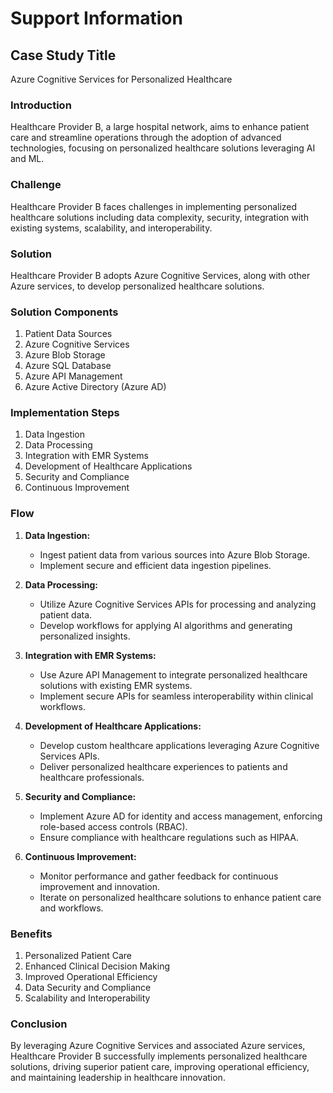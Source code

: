 # Support Information

## Case Study Title
Azure Cognitive Services for Personalized Healthcare

### Introduction
Healthcare Provider B, a large hospital network, aims to enhance patient care and streamline operations through the adoption of advanced technologies, focusing on personalized healthcare solutions leveraging AI and ML.

### Challenge
Healthcare Provider B faces challenges in implementing personalized healthcare solutions including data complexity, security, integration with existing systems, scalability, and interoperability.

### Solution
Healthcare Provider B adopts Azure Cognitive Services, along with other Azure services, to develop personalized healthcare solutions.

### Solution Components
1. Patient Data Sources
2. Azure Cognitive Services
3. Azure Blob Storage
4. Azure SQL Database
5. Azure API Management
6. Azure Active Directory (Azure AD)

### Implementation Steps
1. Data Ingestion
2. Data Processing
3. Integration with EMR Systems
4. Development of Healthcare Applications
5. Security and Compliance
6. Continuous Improvement

### Flow
1. **Data Ingestion:**
    - Ingest patient data from various sources into Azure Blob Storage.
    - Implement secure and efficient data ingestion pipelines.

2. **Data Processing:**
    - Utilize Azure Cognitive Services APIs for processing and analyzing patient data.
    - Develop workflows for applying AI algorithms and generating personalized insights.

3. **Integration with EMR Systems:**
    - Use Azure API Management to integrate personalized healthcare solutions with existing EMR systems.
    - Implement secure APIs for seamless interoperability within clinical workflows.

4. **Development of Healthcare Applications:**
    - Develop custom healthcare applications leveraging Azure Cognitive Services APIs.
    - Deliver personalized healthcare experiences to patients and healthcare professionals.

5. **Security and Compliance:**
    - Implement Azure AD for identity and access management, enforcing role-based access controls (RBAC).
    - Ensure compliance with healthcare regulations such as HIPAA.

6. **Continuous Improvement:**
    - Monitor performance and gather feedback for continuous improvement and innovation.
    - Iterate on personalized healthcare solutions to enhance patient care and workflows.

### Benefits
1. Personalized Patient Care
2. Enhanced Clinical Decision Making
3. Improved Operational Efficiency
4. Data Security and Compliance
5. Scalability and Interoperability

### Conclusion
By leveraging Azure Cognitive Services and associated Azure services, Healthcare Provider B successfully implements personalized healthcare solutions, driving superior patient care, improving operational efficiency, and maintaining leadership in healthcare innovation.
